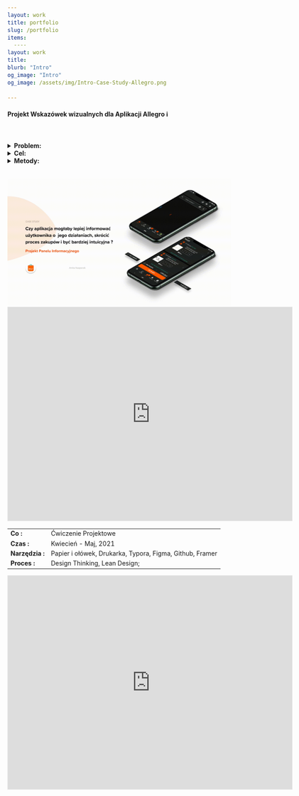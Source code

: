 ```yaml
---
layout: work
title: portfolio
slug: /portfolio
items:
  ----
layout: work
title: 
blurb: "Intro"
og_image: "Intro"
og_image: /assets/img/Intro-Case-Study-Allegro.png
      
---   
```


#### Projekt Wskazówek wizualnych dla Aplikacji Allegro  ℹ️ 
<br>
<br>

<details><summary><b>Problem:</b></summary>   Aplikacja podczas zaznaczania przez użytkownika produktów nie informuje go o zmianach, jakich dokonał. 
  <br></details>
  
<details><summary><b>Cel:</b></summary>    Zbadanie aplikacji pod względem zachowań użytkownika i zasad użyteczności + szukanie możliwośći, zaproponowanie rozwiązań. Pokazanie całego procesu UX. 
  <br></details>
  
  <details><summary><b>Metody:</b></summary>  obserwacje, wywiady, User Flow, 
Heurystyki, Persona, Model Mentalny, Analiza Konkurencji, Szkice Możliwości, Affinity Mapping Wireframy,Prototyp 

  <br></details>
  

<br>

<img src="https://raw.githubusercontent.com/AnitakasperekUX/AnitakasperekUX.github.io/main/assets/img/intro.gif">


<iframe style="border: 1px solid rgba(0, 0, 0, 0.1);" width="640" height="480" src="https://www.figma.com/embed?embed_host=share&url=https%3A%2F%2Fwww.figma.com%2Fproto%2Fv5nNqOrr7sCerWJbVeQzbk%2FProces-Case-Study%3Fnode-id%3D382%253A2806%26viewport%3D299%252C327%252C0.03351299837231636%26scaling%3Dscale-down%26page-id%3D381%253A1" allowfullscreen></iframe>



|                                                    |                                                              |
| :------------------------------------------------- | ------------------------------------------------------------ |
| **Co :**                                           | Ćwiczenie Projektowe                                         |
| **Czas :**                                         | Kwiecień - Maj, 2021                                         |
| **Narzędzia :**                                    | Papier i ołówek, Drukarka, Typora, Figma, Github, Framer     |
| **Proces :**                                       | Design Thinking, Lean Design;                                |





<iframe style="border: 1px solid rgba(0, 0, 0, 0.1)" width="640" height="480" src="https://framer.com/embed/Aplikacja-Allegro--nLpeYBWMzKAC0WOM3iV5/jVLHmIuWFpLtIeJhqjv1O7-5%3A2430jrrgncicoig" allowfullscreen></iframe>








